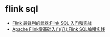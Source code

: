 # flink sql
- [Flink 最锋利的武器:Flink SQL 入门和实战](https://cloud.tencent.com/developer/article/1450865)
- [Apache Flink零基础入门(八):Flink SQL编程实践](https://www.infoq.cn/article/lsmqfcy-2bukbwf2vsip)

